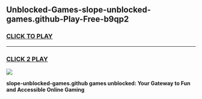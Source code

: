 
## Unblocked-Games-slope-unblocked-games.github-Play-Free-b9qp2
<h3>
<a href="https://premium76.site?title=slope-unblocked-games.github&ref=18A">CLICK TO PLAY</a></h3>
<hr>

<h3>
<a href="https://premium76.site?title=slope-unblocked-games.github&ref=18A">CLICK 2 PLAY</a>
  
</h3>

<a href="https://premium76.site?title=slope-unblocked-games.github&ref=18A"><img src="https://clearcache.store/games.png"></a>


**slope-unblocked-games.github games unblocked: Your Gateway to Fun and Accessible Online Gaming**
